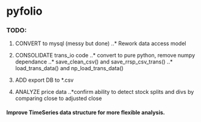 # pyfolio

### TODO: 

1. CONVERT to mysql (messy but done)
..* Rework data access model

2. CONSOLIDATE trans_io code
..* convert to pure python, remove numpy dependance
..* save_clean_csv() and save_rrsp_csv_trans()
..* load_trans_data() and np_load_trans_data()

3. ADD export DB to *.csv

4. ANALYZE price data 
..*confirm ability to detect stock splits and divs by comparing close to adjusted close 

#### Improve TimeSeries data structure for more flexible analysis.
